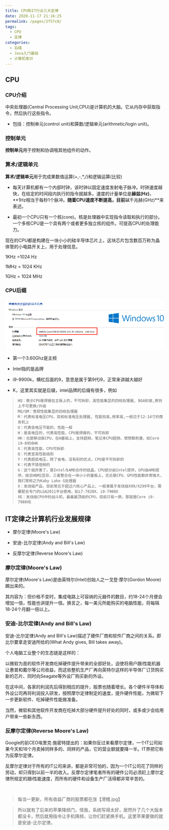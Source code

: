 ```yaml
---
title: CPU和IT行业三大定律
date: 2020-11-17 21:16:25
permalink: /pages/2f57c0/
tags: 
  - CPU
  - 定律
categories: 
  - 后端
  - Java入门基础
  - 计算机常识
---
```




## CPU

### CPU介绍

中央处理器(Central Processing Unit,CPU)是计算机的大脑。它从内存中获取指令，然后执行这些指令。



- 包括：控制单元(control unit)和算数/逻辑单元(arithmetic/login unit)。



### 控制单元

**控制单元**用于控制和协调哦其他组件的动作。



### 算术/逻辑单元

**算术/逻辑单元**用于完成果数值运算(+,-,*,/)和逻辑运算(比较)



- 每天计算机都有一个内部时钟，该时钟以固定速度发射电子脉冲。时钟速度越快，在给定的时间段内执行的指令就越多。速度的计量单位是**赫兹(Hz)**，**1Hz相当于每秒1个脉冲。**随着CPU速度不断提高，目前以**千兆赫(GHz)**来表述。

- 最初一个CPU只有一个核(core)。核是处理器中实现指令读取和执行的部分。一个多核CPU是一个具有两个或者更多独立核的组件。可提高CPU的处理能力。



现在的CPU都是构建在一块小小的硅半导体芯片上，这块芯片包含数百万称为晶体管的小电路开关上，用于处理信息。



1KHz =1024 Hz

1MHz = 1024 KHz

1GHz = 1024 MHz



### CPU后缀

![image-20201117212756885](https://raw.githubusercontent.com/SaulJWu/images/main/20201117212756.png)



- 第一个3.60Ghz是主频

- Intel指的是品牌
- i9-9900k，横杠后面的9，意思是属于第9代i9，正常来讲越大越好
- K，这里其实就是后缀，intel品牌的后缀有很多，例如

> ```text
> HQ：表示CPU是焊接在主板上的，不可拆卸，高性能集显的四核处理器, BGA封装,原则上不可更换/升级
> MQ/QM：常规性能集显的四核处理器
> M：代表标准电压CPU，双核标准电压处理器, 性能较高,频率高,一般见于12-14寸的商务机上
> U：代表低电压节能的，性能一般
> H：是高电压的，代表高性能，CPU是焊接的，不可拆卸
> HK：也是移动版CPU，在H基础上，支持超频，笔记本CPU超频，想想都刺激，如Core i9-8950HK
> X：代表高性能，CPU可拆卸
> Q：代表至高性能级别
> Y：代表超低电压，除了省电，没有别的优点，CPU是不可拆卸的
> K：代表不锁倍频的
> G：这个就厉害了，是Intel与AMD合作的结晶，CPU部分由Intel提供，GPU由AMD提供，结合HBM2显存，三者整合在一块小小的基板上，无论是CPU、GPU性能都非常强大，我们常称之为Kaby Lake G处理器
> X：发烧级产品，目前常见于超过六核心产品上，一般隶属于发烧级X99/X299平台，需要配合专门的LGA2011平台使用，如i7-7820X、i9-7900X
> XE：发烧级CPU中的战斗机，最最最顶级的CPU，目前只有一款，那就是Core i9-7980XE
> ```





## IT定律之计算机行业发展规律

- 摩尔定律(Moore's Law)

- 安迪-比尔定律(Andy and Bill's Law)

- 反摩尔定律(Reverse Moore's Law)



### 摩尔定律(Moore's Law)

摩尔定律(Moore's Law)是由英特尔(Intel)创始人之一戈登·摩尔(Gordon Moore)踢出来的。

​		其内容为：但价格不变时，集成电路上可容纳的元器件的数目，约18-24个月便会增加一倍，性能也讲提升一倍。换言之，每一美元所能购买的电脑性能，将每隔18-24个月翻一倍以上。



### 安迪-比尔定律(Andy and Bill's Law)

安迪-比尔定律(Andy and Bill's Law)描述了硬件厂商和软件厂商之间的关系。即比尔要拿走安迪所给的(What Andy gives, Bill takes away)。

个人电脑工业整个的生态链是这样的：

​		以微软为首的软件开发商吃掉硬件提升带来的全部好处，迫使将用户跟i性能机器让惠普和戴尔等公司收益，而这些整机生产厂再向英特尔这样的半导体厂订货购买新的芯片、同时向Seagate等外设厂购买新的外设。

​		在这中间，各家的利润先后得到相应的提升，股票也随着增长。各个硬件半导体和外设公司再将利润投入研发，按照摩尔定律制定的速度，提升硬件性能，为微软下一步更新软件、吃掉硬件性能做准备。

​		当然，微软和其他软件开发商在吃掉大部分硬件提升好处的同时，或多或少会给用户带来一些新东西。



### 反摩尔定律(Reverse Moore's Law)

​		Google的前CEO埃里克·施密特提出的：如果你反过来看摩尔定律，一个IT公司如果今天和18个月卖掉同样多的、同样的产品，它的营业额就要降一半。IT界把它称为反摩尔定律。

​		反摩尔定律对于所有的IT公司来讲，都是非常可怕的，因为一个IT公司花了同样的劳动，却只得到以前一半的收入。反摩尔定律笔者所有的硬件公司必须赶上摩尔定律所规定的跟i性能速度，而所有的硬件和设备生产厂活得都非常辛苦的。

​		

> 每当一更新，所有收益厂商的股票都在涨【滑稽.jpg】



> 所以就有了后来的苹果降频门，怪我，系统写得太好，居然升了几个大版本都没卡，然后就用指令让手机降频，让你们赶紧换手机。这里苹果要做的就是安迪-比尔定律。